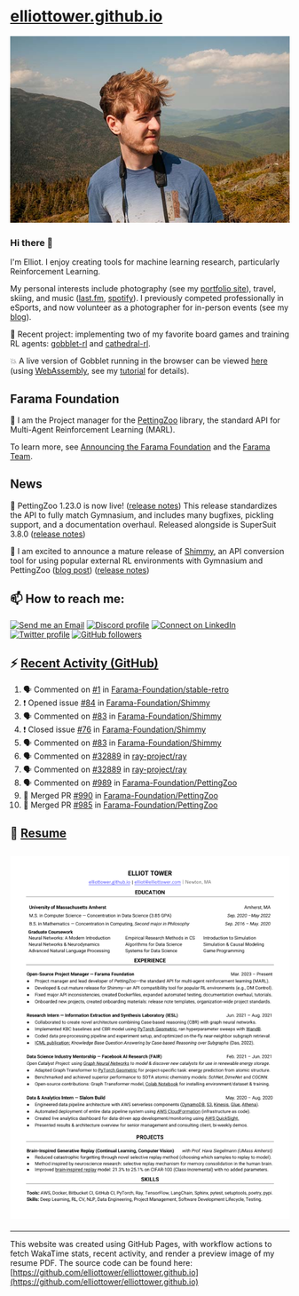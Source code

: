 # [elliottower.github.io](https://github.com/elliottower/elliottower.github.io)

[![A wild Elliot on Mt Washington](https://raw.githubusercontent.com/elliottower/elliottower.github.io/main/src/jpg/DSCF7539-600px.jpg?raw=true)](https://raw.githubusercontent.com/elliottower/elliottower.github.io/main/src/jpg/DSCF7539.jpg?raw=true)

### Hi there 👋

I'm Elliot. I enjoy creating tools for machine learning research, particularly Reinforcement Learning.

My personal interests include photography (see my [portfolio site](https://www.elliottower.com/)), travel, skiing, and music ([last.fm](https://www.last.fm/user/ajsdlfkwer), [spotify](https://open.spotify.com/user/12132818380)). I previously competed professionally in eSports, and now volunteer as a photographer for in-person events (see my [blog](https://www.elliottower.com/stories/?category=events)).

🤖 Recent project: implementing two of my favorite board games and training RL agents: [gobblet-rl](https://github.com/elliottower/gobblet-rl) and [cathedral-rl](https://github.com/elliottower/cathedral-rl). 

💥 A live version of Gobblet running in the browser can be viewed [here](https://elliottower.github.io/gobblet-rl/) (using [WebAssembly](https://webassembly.org/), see my [tutorial](https://github.com/elliottower/gobblet-rl/blob/main/tutorials/WebAssembly/web_assembly.md) for details).

## Farama Foundation

🚀 I am the Project manager for the [PettingZoo](https://github.com/Farama-Foundation/PettingZoo) library, the standard API for Multi-Agent Reinforcement Learning (MARL). 

To learn more, see [Announcing the Farama Foundation](https://farama.org/Announcing-The-Farama-Foundation) and the [Farama Team](https://farama.org/team).

## News

🎉 PettingZoo 1.23.0 is now live! ([release notes](https://github.com/Farama-Foundation/PettingZoo/releases/tag/1.23.0)) This release standardizes the API to fully match Gymnasium, and includes many bugfixes, pickling support, and a documentation overhaul. Released alongside is SuperSuit 3.8.0 ([release notes](https://github.com/Farama-Foundation/SuperSuit/releases/tag/3.8.0)) 

<!-- ![GitHub Release Date](https://img.shields.io/github/release-date/Farama-Foundation/PettingZoo) -->

🎉 I am excited to announce a mature release of [Shimmy](https://github.com/Farama-Foundation/Shimmy), an API conversion tool for using popular external RL environments with Gymnasium and PettingZoo ([blog post](https://farama.org/Announcing-Shimmy)) ([release notes](https://github.com/Farama-Foundation/Shimmy/releases/tag/v1.0.0)) 

## 📫 How to reach me:

 [![Send me an Email](https://img.shields.io/badge/email-elliot%40elliottower.com-blue)](mailto:elliot@elliottower.com)
 [![Discord profile](https://img.shields.io/badge/Discord-7289DA?style=flat&logo=discord&logoColor=white)](https://discord.com/users/83091537923145728)
 [![Connect on LinkedIn](https://img.shields.io/badge/--linkedin?label=LinkedIn&logo=LinkedIn&style=social)](https://www.linkedin.com/in/elliot-tower)
 [![Twitter profile](https://img.shields.io/twitter/follow/elliottower?style=social)](https://twitter.com/ElliotTower/)
 [![GitHub followers](https://img.shields.io/github/followers/elliottower?style=social)](https://github.com/elliottower/)

## ⚡ [Recent Activity (GitHub)](https://github.com/elliottower)

<!--START_SECTION:activity-->
1. 🗣 Commented on [#1](https://github.com/Farama-Foundation/stable-retro/issues/1) in [Farama-Foundation/stable-retro](https://github.com/Farama-Foundation/stable-retro)
2. ❗️ Opened issue [#84](https://github.com/Farama-Foundation/Shimmy/issues/84) in [Farama-Foundation/Shimmy](https://github.com/Farama-Foundation/Shimmy)
3. 🗣 Commented on [#83](https://github.com/Farama-Foundation/Shimmy/issues/83) in [Farama-Foundation/Shimmy](https://github.com/Farama-Foundation/Shimmy)
4. ❗️ Closed issue [#76](https://github.com/Farama-Foundation/Shimmy/issues/76) in [Farama-Foundation/Shimmy](https://github.com/Farama-Foundation/Shimmy)
5. 🗣 Commented on [#83](https://github.com/Farama-Foundation/Shimmy/issues/83) in [Farama-Foundation/Shimmy](https://github.com/Farama-Foundation/Shimmy)
6. 🗣 Commented on [#32889](https://github.com/ray-project/ray/issues/32889) in [ray-project/ray](https://github.com/ray-project/ray)
7. 🗣 Commented on [#32889](https://github.com/ray-project/ray/issues/32889) in [ray-project/ray](https://github.com/ray-project/ray)
8. 🗣 Commented on [#989](https://github.com/Farama-Foundation/PettingZoo/issues/989) in [Farama-Foundation/PettingZoo](https://github.com/Farama-Foundation/PettingZoo)
9. 🎉 Merged PR [#990](https://github.com/Farama-Foundation/PettingZoo/pull/990) in [Farama-Foundation/PettingZoo](https://github.com/Farama-Foundation/PettingZoo)
10. 🎉 Merged PR [#985](https://github.com/Farama-Foundation/PettingZoo/pull/985) in [Farama-Foundation/PettingZoo](https://github.com/Farama-Foundation/PettingZoo)
<!--END_SECTION:activity-->

## 📄 [Resume](https://elliottower.github.io/src/pdf/resume.pdf)

<!-- PDF-TO-MARKDOWN:START -->
![Page 1](src/png/page1.png "Page 1")
---
<!-- PDF-TO-MARKDOWN:END -->

----

This website was created using GitHub Pages, with workflow actions to fetch WakaTime stats, recent activity, and render a preview image of my resume PDF. The source code can be found here: [https://github.com/elliottower/elliottower.github.io](https://github.com/elliottower/elliottower.github.io)
